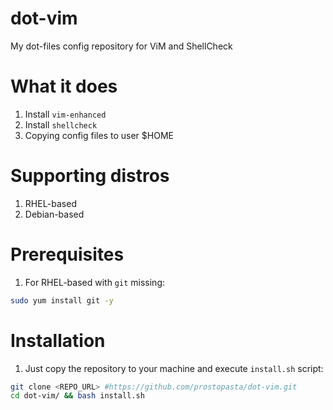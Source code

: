 # dot-vim
My dot-files config repository for ViM and ShellCheck

# What it does
1. Install `vim-enhanced`
1. Install `shellcheck`
1. Copying config files to user $HOME

# Supporting distros
1. RHEL-based
1. Debian-based

# Prerequisites
1. For RHEL-based with `git` missing:
```sh
sudo yum install git -y
```

# Installation
1. Just copy the repository to your machine and execute `install.sh` script:
```sh
git clone <REPO_URL> #https://github.com/prostopasta/dot-vim.git
cd dot-vim/ && bash install.sh
```
